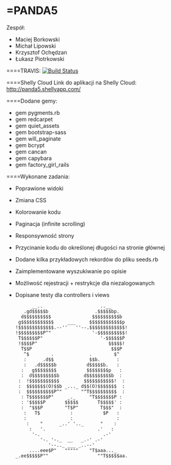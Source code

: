 =PANDA5
====
Zespół:
- Maciej Borkowski
- Michał Lipowski
- Krzysztof Ochędzan
- Łukasz Piotrkowski

====TRAVIS:
[![Build Status](https://travis-ci.org/lipek92/PANDA5.svg?branch=master)](https://travis-ci.org/lipek92/PANDA5)

====Shelly Cloud
Link do aplikacji na Shelly Cloud: http://panda5.shellyapp.com/

====Dodane gemy:
* gem pygments.rb
* gem redcarpet
* gem quiet_assets
* gem bootstrap-sass
* gem will_paginate
* gem bcrypt
* gem cancan
* gem capybara
* gem factory_girl_rails

====Wykonane zadania:
* Poprawione widoki
* Zmiana CSS
* Kolorowanie kodu
* Paginacja (infinite scrolling)
* Responsywność strony
* Przycinanie kodu do określonej długości na stronie głównej
* Dodane kilka przykładowych rekordów do pliku seeds.rb
* Zaimplementowane wyszukiwanie po opisie
* Możliwość rejestracji + restrykcje dla niezalogowanych
* Dopisane testy dla controllers i views


            __..                     ..__              
         .gd$$$$$b                 .$$$$$bp.           
        d$$$$$$$$$$               $$$$$$$$$$b          
       g$$$$$$$$$$$$     ___     $$$$$$$$$$$$p         
      !$$$$$$$$$$$$$.--''   ''--.$$$$$$$$$$$$$!        
      !$$$$$$$$$P^"               '-$$$$$$$$$$!        
       T$$$$$$P"                     '-$$$$$$P         
       !$$$$P"                          $$$$$!         
        T$$P                             $$$P          
         ^$        .             .        $^           
         :      .d$$             $$b.      :           
         :   .d$$$$$b           d$$$$$b.   :           
        :   g$$$$$$$$           $$$$$$$$p   :          
        :  d$$$$$$$$$b         d$$$$$$$$$b  :          
       :  !$$$$$$$$$$$         $$$$$$$$$$$!  :         
       :  $$$$$$$(O)$$b _..._ d$$(O)$$$$$$$  :         
       :  $$$$$$$$$$P^"       "^T$$$$$$$$$$  :         
        : T$$$$$$$P"     _._     "T$$$$$$$P :          
        : '$$$$$P       $$$$$       T$$$$$' :          
        :  "$$$P        "T$P"        T$$$"  :          
         :   T$           :           $P   :           
         :                :                :           
          :    "      _..' '.._      "    :            
           :   '.                   .'   :             
            '-.                       .-'              
               '-. '-._  __   _.-' .-'                 
                  '--.._ ___ _..--'                    
           ....eee$P"   """""    "T$aaa..._             
      _.ee$$$$$P""                  ""T$$$$$aa.

